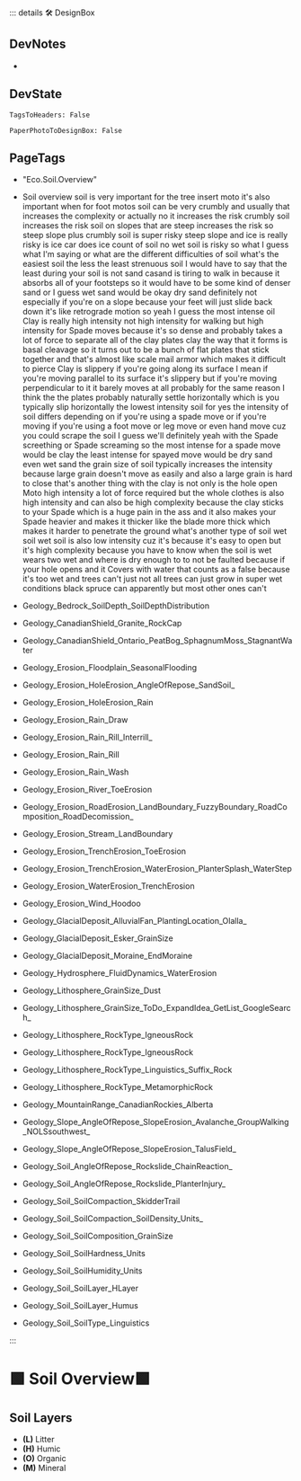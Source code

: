 ::: details 🛠 <dev>DesignBox</dev> 

## DevNotes
- 

## DevState

`TagsToHeaders: False`

`PaperPhotoToDesignBox: False`
<h2>PageTags</h2>

- "Eco.Soil.Overview"
- Soil overview soil is very important for the tree insert moto it's also important when for foot motos soil can be very crumbly and usually that increases the complexity or actually no it increases the risk crumbly soil increases the risk soil on slopes that are steep increases the risk so steep slope plus crumbly soil is super risky steep slope and ice is really risky is ice car does ice count of soil no wet soil is risky so what I guess what I'm saying or what are the different difficulties of soil what's the easiest soil the less the least strenuous soil I would have to say that the least during your soil is not sand casand is tiring to walk in because it absorbs all of your footsteps so it would have to be some kind of denser sand or I guess wet sand would be okay dry sand definitely not especially if you're on a slope because your feet will just slide back down it's like retrograde motion so yeah I guess the most intense oil Clay is really high intensity not high intensity for walking but high intensity for Spade moves because it's so dense and probably takes a lot of force to separate all of the clay plates clay the way that it forms is basal cleavage so it turns out to be a bunch of flat plates that stick together and that's almost like scale mail armor which makes it difficult to pierce Clay is slippery if you're going along its surface I mean if you're moving parallel to its surface it's slippery but if you're moving perpendicular to it it barely moves at all probably for the same reason I think the the plates probably naturally settle horizontally which is you typically slip horizontally the lowest intensity soil for yes the intensity of soil differs depending on if you're using a spade move or if you're moving if you're using a foot move or leg move or even hand move cuz you could scrape the soil I guess we'll definitely yeah with the Spade screething or Spade screaming so the most intense for a spade move would be clay the least intense for spayed move would be dry sand even wet sand the grain size of soil typically increases the intensity because large grain doesn't move as easily and also a large grain is hard to close that's another thing with the clay is not only is the hole open Moto high intensity a lot of force required but the whole clothes is also high intensity and can also be high complexity because the clay sticks to your Spade which is a huge pain in the ass and it also makes your Spade heavier and makes it thicker like the blade more thick which makes it harder to penetrate the ground what's another type of soil wet soil wet soil is also low intensity cuz it's because it's easy to open but it's high complexity because you have to know when the soil is wet wears two wet and where is dry enough to to not be faulted because if your hole opens and it Covers with water that counts as a false because it's too wet and trees can't just not all trees can just grow in super wet conditions black spruce can apparently but most other ones can't

- Geology_Bedrock_SoilDepth_SoilDepthDistribution

- Geology_CanadianShield_Granite_RockCap												
- Geology_CanadianShield_Ontario_PeatBog_SphagnumMoss_StagnantWater												
- Geology_Erosion_Floodplain_SeasonalFlooding												
- Geology_Erosion_HoleErosion_AngleOfRepose_SandSoil_												
- Geology_Erosion_HoleErosion_Rain												
- Geology_Erosion_Rain_Draw												
- Geology_Erosion_Rain_Rill_Interrill_												
- Geology_Erosion_Rain_Rill												
- Geology_Erosion_Rain_Wash												
- Geology_Erosion_River_ToeErosion												
- Geology_Erosion_RoadErosion_LandBoundary_FuzzyBoundary_RoadComposition_RoadDecomission_												
- Geology_Erosion_Stream_LandBoundary												
- Geology_Erosion_TrenchErosion_ToeErosion												
- Geology_Erosion_TrenchErosion_WaterErosion_PlanterSplash_WaterStep												
- Geology_Erosion_WaterErosion_TrenchErosion												
- Geology_Erosion_Wind_Hoodoo												
- Geology_GlacialDeposit_AlluvialFan_PlantingLocation_Olalla_												
- Geology_GlacialDeposit_Esker_GrainSize												
- Geology_GlacialDeposit_Moraine_EndMoraine												
- Geology_Hydrosphere_FluidDynamics_WaterErosion												
- Geology_Lithosphere_GrainSize_Dust												
- Geology_Lithosphere_GrainSize_ToDo_ExpandIdea_GetList_GoogleSearch_												
- Geology_Lithosphere_RockType_IgneousRock												
- Geology_Lithosphere_RockType_IgneousRock												
- Geology_Lithosphere_RockType_Linguistics_Suffix_Rock												
- Geology_Lithosphere_RockType_MetamorphicRock												
- Geology_MountainRange_CanadianRockies_Alberta												
- Geology_Slope_AngleOfRepose_SlopeErosion_Avalanche_GroupWalking_NOLSsouthwest_												
- Geology_Slope_AngleOfRepose_SlopeErosion_TalusField_												
- Geology_Soil_AngleOfRepose_Rockslide_ChainReaction_												
- Geology_Soil_AngleOfRepose_Rockslide_PlanterInjury_												
- Geology_Soil_SoilCompaction_SkidderTrail												
- Geology_Soil_SoilCompaction_SoilDensity_Units_												
- Geology_Soil_SoilComposition_GrainSize												
- Geology_Soil_SoilHardness_Units												
- Geology_Soil_SoilHumidity_Units												
- Geology_Soil_SoilLayer_HLayer												
- Geology_Soil_SoilLayer_Humus												
- Geology_Soil_SoilType_Linguistics																									

:::

# 🟩  <eco>Soil Overview</eco>🟩



## Soil Layers

- **(L)** Litter 
- **(H)** Humic
- **(O)** Organic
- **(M)** Mineral